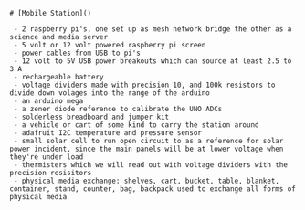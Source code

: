 
    # [Mobile Station]()

     - 2 raspberry pi's, one set up as mesh network bridge the other as a science and media server
     - 5 volt or 12 volt powered raspberry pi screen
     - power cables from USB to pi's 
     - 12 volt to 5V USB power breakouts which can source at least 2.5 to 3 A
     - rechargeable battery
     - voltage dividers made with precision 10, and 100k resistors to divide down volages into the range of the arduino
     - an arduino mega
     - a zener diode reference to calibrate the UNO ADCs
     - solderless breadboard and jumper kit
     - a vehicle or cart of some kind to carry the station around
     - adafruit I2C temperature and pressure sensor 
     - small solar cell to run open circuit to as a reference for solar power incident, since the main panels will be at lower voltage when they're under load
     - thermisters which we will read out with voltage dividers with the precision resisitors
     - physical media exchange: shelves, cart, bucket, table, blanket, container, stand, counter, bag, backpack used to exchange all forms of physical media
     